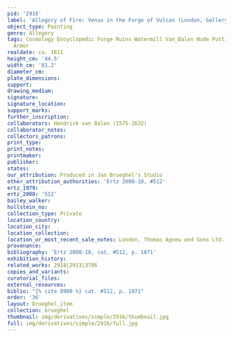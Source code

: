 ```yaml
---
pid: '2916'
label: 'Allegory of Fire: Venus in the Forge of Vulcan (London, Gallery Agnew)'
object_type: Painting
genre: Allegory
tags: Cosmology Encyclopedic Forge Ruins Watermill Van_Balen Nude Putti Landscape
  Armor
realdate: ca. 1611
height_cm: '44.5'
width_cm: '81.2'
diameter_cm: 
plate_dimensions: 
support: 
drawing_medium: 
signature: 
signature_location: 
support_marks: 
further_inscription: 
collaborators: Hendrick van Balen (1575-1632)
collaborator_notes: 
collectors_patrons: 
print_type: 
print_notes: 
printmaker: 
publisher: 
states: 
our_attribution: Produced in Jan Brueghel's Studio
other_attribution_authorities: 'Ertz 2008-10, #512'
ertz_1979: 
ertz_2008: '512'
bailey_walker: 
hollstein_no: 
collection_type: Private
location_country: 
location_city: 
location_collection: 
location_or_most_recent_sale_notes: London, Thomas Agnew and Sons Ltd., 1980
provenance: 
bibliography: 'Ertz 2008-10, cat. #512, p. 1071'
exhibition_history: 
related_works: 2918|2913|3796
copies_and_variants: 
curatorial_files: 
external_resources: 
biblio: "{% cite 8900 %} cat. #512, p. 1071"
order: '36'
layout: brueghel_item
collection: brueghel
thumbnail: img/derivatives/simple/2916/thumbnail.jpg
full: img/derivatives/simple/2916/full.jpg
---
```

